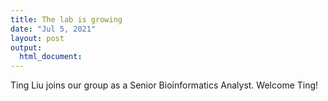 ```yaml
---
title: The lab is growing
date: "Jul 5, 2021"
layout: post
output:
  html_document:
---
```


Ting Liu joins our group as a Senior Bioinformatics Analyst. Welcome Ting!
